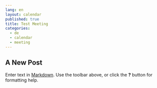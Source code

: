 ```yaml
---
lang: en
layout: calendar
published: true
title: Test Meeting
categories: 
  - de
  - calendar
  - meeting
---
```



## A New Post

Enter text in [Markdown](http://daringfireball.net/projects/markdown/). Use the toolbar above, or click the **?** button for formatting help.
